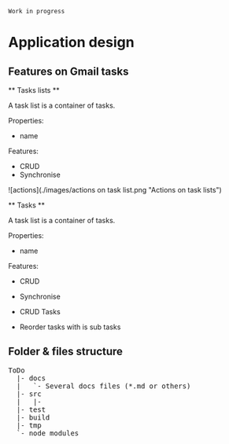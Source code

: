 ```
Work in progress
```
# Application design

## Features on Gmail tasks
** Tasks lists **

A task list is a container of tasks.

Properties:

* name

Features:

 * CRUD
 * Synchronise

![actions](./images/actions on task list.png "Actions on task lists")


** Tasks **

A task list is a container of tasks.

Properties:

* name

Features:

 * CRUD
 * Synchronise

 * CRUD Tasks
 * Reorder tasks with is sub tasks


## Folder & files structure
<pre>
ToDo
  |- docs
  |   `- Several docs files (*.md or others)
  |- src
  |   |-
  |- test
  |- build
  |- tmp
  `- node_modules
</pre>